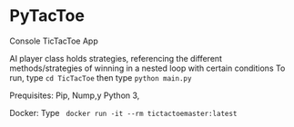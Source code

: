 # PyTacToe
Console TicTacToe App

AI player class holds strategies, referencing the different methods/strategies of winning in a nested loop with certain conditions
To run, 
type `cd TicTacToe`
then type `python main.py`

Prequisites:
Pip,
Nump,y
Python 3,


Docker:
Type ` docker run -it --rm tictactoemaster:latest`
